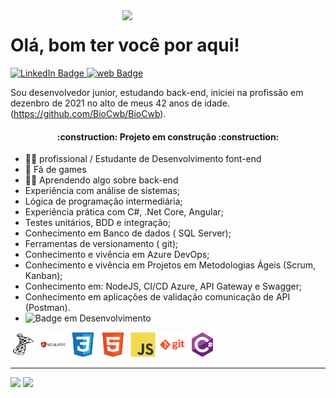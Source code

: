 <img src = "https://media.giphy.com/media/iIqmM5tTjmpOB9mpbn/giphy.gif" width = "325px" align = "right">

#  Olá, bom ter você por aqui!
  <div id="badges">
  <a href = "https://www.linkedin.com/in/fabio-augusto-santos-a148b12b">
    <img src="https://img.shields.io/badge/LinkedIn-blue?style=for-the-badge&logo=linkedin&logoColor=white" alt="LinkedIn Badge"/>
  </a>
  <a href = "https://www.frontendmentor.io/profile/BioCwb">
  <img src="https://img.shields.io/badge/frontendmentor-red?style=for-the-badge&logo=youtube&logoColor=white" alt="web Badge"/>
  </a>
</div>

Sou desenvolvedor junior, estudando back-end, iniciei na profissão em dezenbro de 2021 no alto de meus 42 anos de idade.(https://github.com/BioCwb/BioCwb).
 <br>
 <h4 align="center"> 
    :construction:  Projeto em construção  :construction:
</h4>


- 🐱‍👤 profissional / Estudante de Desenvolvimento font-end 
- 💙 Fã de games
- 👩‍💻 Aprendendo algo sobre back-end
- Experiência com análise de sistemas;
- Lógica de programação intermediária;
- Experiência prática com C#, .Net Core, Angular;
- Testes unitários, BDD e integração;
- Conhecimento em Banco de dados ( SQL Server);
- Ferramentas de versionamento ( git);
- Conhecimento e vivência em Azure DevOps;
- Conhecimento e vivência em Projetos em Metodologias Ágeis (Scrum, Kanban);
- Conhecimento em: NodeJS, CI/CD Azure, API Gateway e Swagger;
- Conhecimento em aplicações de validação comunicação de API (Postman).
- ![Badge em Desenvolvimento](http://img.shields.io/static/v1?label=STATUS&message=EM%20DESENVOLVIMENTO&color=GREEN&style=for-the-badge)

<div>
  <img src="https://github.com/devicons/devicon/blob/master/icons/microsoftsqlserver/microsoftsqlserver-plain.svg" title="SQL" alt="SQL" width="40" height="40"/>&nbsp;
  <img src="https://github.com/devicons/devicon/blob/master/icons/angularjs/angularjs-original-wordmark.svg" title="angularjs" alt="angularjs" width="40" height="40"/>&nbsp;
  <img src="https://github.com/devicons/devicon/blob/master/icons/css3/css3-original.svg" title="css" alt="css" width="40" height="40"/>&nbsp;
  <img src="https://github.com/devicons/devicon/blob/master/icons/html5/html5-original.svg" title="HTML5" alt="HTML" width="40" height="40"/>&nbsp;
  <img src="https://github.com/devicons/devicon/blob/master/icons/javascript/javascript-original.svg" title="JavaScript" alt="JavaScript" width="40" height="40"/>&nbsp;
  <img src="https://github.com/devicons/devicon/blob/master/icons/git/git-plain-wordmark.svg" title="git" alt="git" width="40" height="40"/>&nbsp;
  <img src="https://github.com/devicons/devicon/blob/master/icons/csharp/csharp-original.svg" title="csharp" alt="csharp" width="40" height="40"/>&nbsp;
       
  
</div>

---


<div align = "left">
<img height = "200em" src="https://github-readme-stats.vercel.app/api/top-langs/?username=BioCwb&show_icons=true&theme=bear&count_private=true"/>
<img height = "200em" src="https://github-readme-stats.vercel.app/api?username=BioCwb&show_icons=true&show_icons=true&theme=bear&count_private=true" />
</div>
